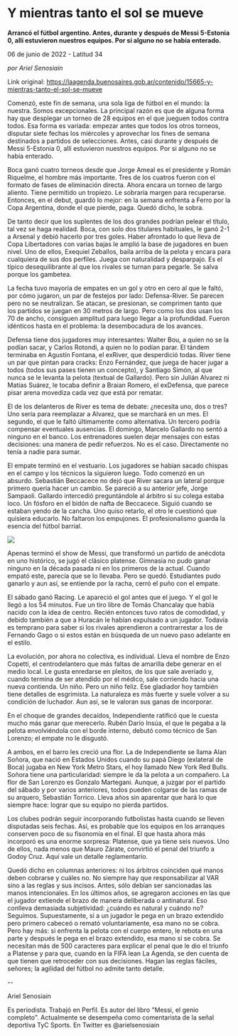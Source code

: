 # Y mientras tanto el sol se mueve

**Arrancó el fútbol argentino. Antes,  durante y después de Messi 5-Estonia 0, allí estuvieron nuestros equipos. Por si alguno no se había enterado.**

06 de junio de 2022 - Latitud 34

_por Ariel Senosiain_

Link original: https://laagenda.buenosaires.gob.ar/contenido/15665-y-mientras-tanto-el-sol-se-mueve



Comenzó, este fin de semana, una sola liga de fútbol en el mundo: la nuestra. Somos excepcionales. La principal razón es que de alguna forma hay que desplegar un torneo de 28 equipos en el que jueguen todos contra todos. Esa forma es variada: empezar antes que todos los otros torneos, disputar siete fechas los miércoles y aprovechar los fines de semana destinados a partidos de selecciones. Antes, casi durante y después de Messi 5-Estonia 0, allí estuvieron nuestros equipos. Por si alguno no se había enterado.




Boca ganó cuatro torneos desde que Jorge Ameal es el presidente y Román Riquelme, el hombre más importante. Tres de los cuatros fueron con el formato de fases de eliminación directa. Ahora encara un torneo de largo aliento. Tiene permitido un tropiezo. Le sobraría margen para recuperarse. Entonces, en el debut, guardó lo mejor: en la semana enfrenta a Ferro por la Copa Argentina, donde el que pierde, paga. Quedó dicho, le sobra.




De tanto decir que los suplentes de los dos grandes podrían pelear el título, tal vez se haga realidad. Boca, con solo dos titulares habituales, le ganó 2-1 a Arsenal y debió hacerlo por tres goles. Haber afrontado lo que lleva de Copa Libertadores con varias bajas le amplió la base de jugadores en buen nivel. Uno de ellos, Exequiel Zeballos, baila arriba de la pelota y encara para cualquiera de sus dos perfiles. Juega con naturalidad y desparpajo. Es el típico desequilibrante al que los rivales se turnan para pegarle. Se salva porque los gambetea.




La fecha tuvo mayoría de empates en un gol y otro en cero al que le faltó, por cómo jugaron, un par de festejos por lado: Defensa-River. Se parecen pero no se neutralizan. Se atacan, se presionan, se comprimen tanto que los partidos se juegan en 30 metros de largo. Pero como los dos usan los 70 de ancho, consiguen amplitud para luego llegar a la profundidad. Fueron idénticos hasta en el problema: la desembocadura de los avances.




Defensa tiene dos jugadores muy interesantes: Walter Bou, a quien no se la podían sacar, y Carlos Rotondi, a quien no lo podían parar. El tándem terminaba en Agustín Fontana, el exRiver, que desperdició todas. River tiene un par que pintan para cracks: Enzo Fernández, que juega de hacer jugar a todos (todos sus pases tienen un concepto), y Santiago Simón, al que nunca se le levanta la pelota (textual de Gallardo). Pero sin Julián Alvarez ni Matías Suárez, le tocaba definir a Braian Romero, el exDefensa, que parece pisar arena movediza cada vez que está por rematar.




El de los delanteros de River es tema de debate: ¿necesita uno, dos o tres? Uno sería para reemplazar a Alvarez, que se marchará en un mes. El segundo, el que le faltó últimamente como alternativa. Un tercero podría compensar eventuales ausencias. El domingo, Marcelo Gallardo no sentó a ninguno en el banco. Los entrenadores suelen dejar mensajes con estas decisiones: una manera de pedir refuerzos. No es el caso. Directamente no tenía a nadie para sumar.




El empate terminó en el vestuario. Los jugadores se habían sacado chispas en el campo y los técnicos la siguieron luego. Todo comenzó en un absurdo. Sebastián Beccacece no dejó que River sacara un lateral porque primero quería hacer un cambio. Se pareció a su anterior jefe, Jorge Sampaoli. Gallardo intercedió preguntándole al árbitro si su colega estaba loco. Un fósforo en el bidón de nafta de Beccacece. Siguió cuando se estaban yendo de la cancha. Uno quiso retarlo, el otro le cuestionó que quisiera educarlo. No faltaron los empujones. El profesionalismo guarda la esencia del fútbol barrial.




[![](https://img.youtube.com/vi/v4aW5_DwQGw/0.jpg)](https://www.youtube.com/watch?v=v4aW5_DwQGw)




Apenas terminó el show de Messi, que transformó un partido de anécdota en uno histórico, se jugó el clásico platense. Gimnasia no pudo ganar ninguno en la década pasada ni en los primeros de la actual. Cuando empató este, parecía que se lo llevaba. Pero se quedó. Estudiantes pudo ganarlo y aun así, se entiende por la racha, cerró el puño con el empate.




El sábado ganó Racing. Le apareció el gol antes que el juego. Y el gol le llegó a los 54 minutos. Fue un tiro libre de Tomás Chancalay que había nacido con la idea de centro. Recién entonces tuvo ratos de comodidad, y debido también a que a Huracán le habían expulsado a un jugador. Todavía es temprano para saber si los rivales aprendieron a contrarrestar a los de Fernando Gago o si estos están en búsqueda de un nuevo paso adelante en el estilo.




La evolución, por ahora no colectiva, es individual. Lleva el nombre de Enzo Copetti, el centrodelantero que más faltas de amarilla debe generar en el medio local. Le gusta enredarse en pleitos, de los que sale averiado y, cuando termina de ser atendido por el médico, sale corriendo hacia una nueva contienda. Un niño. Pero un niño feliz. Ese gladiador hoy también tiene detalles de esgrimista. La naturaleza es más fuerte y suele volver a su condición de luchador. Aun así, se le valoran sus ganas de incorporar.




En el choque de grandes decaídos, Independiente ratificó que le cuesta mucho más ganar que merecerlo. Rubén Darío Insúa, el que le pegaba a la pelota envolviéndola con el borde interno, debutó como técnico de San Lorenzo; el empate no le disgustó.




A ambos, en el barro les creció una flor. La de Independiente se llama Alan Soñora, que nació en Estados Unidos cuando su papá Diego (exlateral de Boca) jugaba en New York Metro Stars, el hoy llamado New York Red Bulls. Soñora tiene una particularidad: siempre le da la pelota a un compañero. La flor de San Lorenzo es Gonzalo Martegani. Aunque, a juzgar por el partido del sábado y por varios anteriores, todos pueden colgarse de las ramas de su arquero, Sebastián Torrico. Lleva años sin aparentar que hará lo que siempre hace: lograr que su equipo no pierda partidos.




Los clubes podrán seguir incorporando futbolistas hasta cuando se lleven disputadas seis fechas. Así, es probable que los equipos en los arranques conserven poco de su fisonomía en el final. El que hasta ahora más incorporó es una enorme sorpresa: Platense, que ya tiene seis nuevos. Uno de ellos, nada menos que Mauro Zárate, convirtió el penal del triunfo a Godoy Cruz. Aquí vale un detalle reglamentario.




Quedó dicho en columnas anteriores: ni los árbitros coinciden qué manos deben cobrarse y cuáles no. No siempre hay que responsabilizar al VAR sino a las reglas y sus incisos. Antes, sólo debían ser sancionadas las manos intencionales. En los últimos años, se agregaron acciones en las que el jugador extiende el brazo de manera deliberada o antinatural. Eso conlleva demasiada subjetividad: ¿cuándo es natural y cuándo no? Seguimos. Supuestamente, si a un jugador le pega en un brazo extendido pero primero cabeceó o remató voluntariamente, esa mano no se cobra. Pero hay más: si enfrenta la pelota con el cuerpo entero, le rebota en una parte y después le pega en el brazo extendido, esa mano sí se cobra. Se necesitan más de 500 caracteres para explicar el penal que le dio el triunfo a Platense y para que, cuando en la FIFA lean La Agenda, se den cuenta de que tienen que retroceder con sus decisiones. Hagan las reglas fáciles, señores; la agilidad del fútbol no admite tanto detalle.




--




Ariel Senosiain




Es periodista. Trabajó en Perfil. Es autor del libro "Messi, el genio completo". Actualmente se desempeña como comentarista de la señal deportiva TyC Sports. En Twitter es @arielsenosiain




